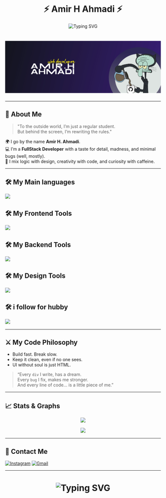 <h1 align="center">
  ⚡ Amir H Ahmadi ⚡
</h1>

<p align="center">
  <img src="https://readme-typing-svg.demolab.com?font=Fira+Code&size=24&pause=1000&color=F7C33D&center=true&width=1000&lines=Frontend+Sorcerer;Web+Engineer+by+Day%2C+Debugger+by+Night;Making+the+Internet+Less+Boring" alt="Typing SVG" />
</p>

<h1 align="center" >
<a href="https://git.io/typing-svg"><img src="/github33-01.jpg" alt="Typing" /></a>
</h1>

---

## 👑 About Me

> "To the outside world, I’m just a regular student.  
> But behind the screen, I’m rewriting the rules."

🌍 I go by the name **Amir H. Ahmadi**.  
💻 I’m a **FullStack Developer** with a taste for detail, madness, and minimal bugs (well, mostly).  
🎯 I mix logic with design, creativity with code, and curiosity with caffeine.

---

## 🛠️ My Main languages



  <a href="https://skillicons.dev">
    <img src="https://skillicons.dev/icons?i=js,ts,cpp" />
  </a>


## 🛠️ My Frontend Tools

  <a href="https://skillicons.dev">
    <img src="https://skillicons.dev/icons?i=nextjs,react,redux,tailwind,materialui" />
  </a>

## 🛠️ My Backend Tools

  <a href="https://skillicons.dev">
    <img src="https://skillicons.dev/icons?i=nodejs,graphql,nestjs,express,mongodb,jest,docker,postgresql,appwrite,redis,aws,azure" />
  </a>

## 🛠️ My Design Tools

  <a href="https://skillicons.dev">
    <img src="https://skillicons.dev/icons?i=figma,illustrator,photoshop" />
  </a>


## 🛠️ i follow for hubby

  <a href="https://skillicons.dev">
    <img src="https://skillicons.dev/icons?i=zig,python,r,threejs,mysql" />
  </a>

---

## ⚔️ My Code Philosophy

- Build fast. Break slow.
- Keep it clean, even if no one sees.
- UI without soul is just HTML.

> “Every `div` I write, has a dream.  
> Every `bug` I fix, makes me stronger.  
> And every line of code... is a little piece of me.”

---

## 📈 Stats & Graphs
<p align="center">
  <img src="https://github-readme-stats.vercel.app/api/top-langs/?username=amir4976&layout=compact&theme=dark&bg_color=0d1117&hide_border=true" />
 
</p>
 
<p align="center">
  <img src="https://github-readme-activity-graph.vercel.app/graph?username=amir4976&theme=react-dark&hide_border=true" />
</p>

---


## 🔗 Contact Me

[![Instagram](https://img.shields.io/badge/-Instagram-purple?style=flat-square&logo=instagram&logoColor=white&link=https://instagram.com/ahmadi.amir.h/)](https://instagram.com/ahmadi.amir.h)
[![Gmail](https://img.shields.io/badge/-amirhahmadi4976@gmail.com-c14438?style=flat-square&logo=Gmail&logoColor=white&link=mailto:amirhahmadi4976@gmail.com)](mailto:amirhahmadi4976@gmail.com)

---

<h1 align="center">
  <img src="https://readme-typing-svg.demolab.com?font=Fira+Code&size=22&pause=1000&color=F70909&center=true&width=435&lines=Now+hit+that+star+%F0%9F%9A%80;And+don%27t+forget+to+follow+%E2%9C%94%EF%B8%8F" alt="Typing SVG" />
</h1>
